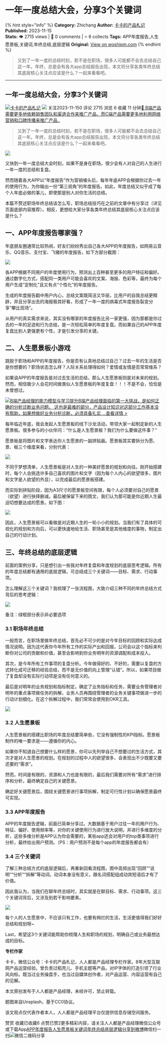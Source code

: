 # 一年一度总结大会，分享3个关键词
{% hint style="info" %}
**Category:** Zhichang
**Author:** [卡卡的产品札记](https://www.woshipm.com/u/826998)
**Published:** 2023-11-15  
**Stats:** 👁️ 2715 views | 💬 0 comments | ⭐ 6 collects
**Tags:** APP年度报告,人生愿景板,关键词,年终总结,底层逻辑
**Original:** [View on woshipm.com](https://www.woshipm.com/zhichang/5940624.html)
{% endhint %}
> 又到了一年一度的总结时刻，若不是在职场，很多人可能都不会去总结自己这一年。年终，总是会有各大app总结报告出现，本文将分享各类年终总结其底层核心关注点应该是什么？一起来看看吧。

---

## 一年一度总结大会，分享3个关键词

[![](https://image.woshipm.com/wp-files/2020/09/vQSJp0x7VyouwsYEJnf7.jpg!/both/72x72)](https://www.woshipm.com/u/826998)[卡卡的产品札记](https://www.woshipm.com/u/826998) ![](https://static.woshipm.com/tag/1121_1@2x.png) 关注2023-11-150 评论 2715 浏览 6 收藏 11 分钟[🔗 B端产品需要更多地依赖销售团队和渠道合作来推广产品，而C端产品需要更多地利用网络营销和口碑传播来推广产品..](https://ke.qidianla.com/courses/bcpm)

> 又到了一年一度的总结时刻，若不是在职场，很多人可能都不会去总结自己这一年。年终，总是会有各大app总结报告出现，本文将分享各类年终总结其底层核心关注点应该是什么？一起来看看吧。

![](https://image.woshipm.com/2023/04/14/65dbd450-da8e-11ed-aeb8-00163e0b5ff3.jpg)

又快到一年一度总结大会时刻，如果不是身在职场，很少会有人对自己的人生进行一年一度的总结和复盘。

然而随着各大APP以“年度报告”作为营销噱头后，每年年底APP会根据你过去一年的使用行为，为你输出一份“第三视角”的年度报告。如此，年度总结又似乎成了每个人年底必做的事儿，即使那是别人对你生活的总结。

本篇不赘述职场年终总结该怎么写，职场总结技巧在之前的文章中有分享过（详见页面底部内容推荐）。相反，更想给大家分享各类年终总结其底层核心关注点应该是什么？

## 一、APP年度报告哪家强？

年底朋友圈通常比较热闹，好友们纷纷秀出自己各大APP的年度报告，如网易云音乐、QQ音乐、支付宝、飞猪的年度报告，如下方部分截图：

![](https://image.woshipm.com/wp-files/2023/11/onEp3lsnf8LJm8KJNoo5.png)

各APP根据不同用户的年度使用行为，预测出上百种甚至更多的用户特征和偏好。通过数字化方式，搭配同一类用户可能会喜欢的文案、海报、色彩等，最终为每个用户生成“定制化”且又有点“个性化”的年度报告。

生成的年度报告戳中用户内心，总结文案既简洁又华丽，比用户的自我总结更精辟，并且分享出去的海报极其好看，形成了一年一度的病毒式年度报告裂变分享“攀比现场”。

从用户的真实需求来说，其实没有哪家的年度报告比另一家更强，因为那都是你过去的一年的足迹和行为总结，是一次轻松简单的年度复盘。而如果自己的APP年度复盘比别人更强更有个性，才是引发分享的关键。

## 二、人生愿景板小游戏

跳脱于职场和APP的年度报告，你是否有认真地总结过自己？过去一年的生活是否是你想要的？职场状态怎么样？人际关系处理得如何？爱情或友情是否常常维系？

如果说APP的年度报告是对过去生活的总结，那么人生愿景板则是对未来的规划。然而，相信极少人会花时间做类似人生愿景板的年度复盘！！！不是不会，恰恰是未曾想过。

[![](https://image.woshipm.com/2023/08/02/1554eea8-30e3-11ee-88e7-00163e0b5ff3.png)B端产品经理的能力模型与学习提升B端产品经理面临的第一大挑战，是如何正确的分析诊断业务问题。 这也是最难的部分，产品设计知识对这部分工作基本没有帮助，如果想做好业务分析诊断，必须具备扎实 ...查看详情 >](https://ke.qidianla.com/courses/bcpm)

每年临近年底，我会发起人生愿景板的线下沙龙活动，带领大家一起制定新的人生愿景板。很多参与的小伙伴问：“什么是人生愿景板？我们为什么要做这件事？”

愿景板是将图片和文字表达你人生愿景的一副拼贴画。愿景板其实要拆分为愿、景、板三个维度来看，分别代表：

![](https://image.woshipm.com/2023/11/14/af3a12ec-82f4-11ee-b73d-00163e0b5ff3.png)

不同于梦想清单，人生愿景板是对人生的一种美好愿景的规划和向往。刚开始搭建时，每个人会挑选许多自己喜欢的图片和文字（因为每个人内心的欲望很多，图片和文字是人欲望的外显），以完成最后的愿景板搭建。

而实际到拼贴阶段，因为A3尺寸的愿景板空间有限，每个人必须要对自己的愿景（欲望）进行抉择删减。最后被保留下来的图文，我们认为那可能是你近期人生最迫切想要达成的愿景。如下图：

![](https://image.woshipm.com/wp-files/2023/11/xlr72RffqfS6hDGm8ey3.png)

因此，人生愿景板可以看做是对近期人生的一轮小小的规划。当我们有了具体的可视化的规划和方向后，可以更快速地给生活、职场甚至是其他维度的事物，制定出自己的行动计划。

## 三、年终总结的底层逻辑

前面的案例分享，只是想引出一些我对年终复盘和年度规划的底层思考逻辑。所有的年度总结都有通用的底层逻辑，可总结成三个关键词——目标、需求、行动事项。

怎么理解这三个关键词？我梳理了一张流程图，大致介绍三种不同的年终总结方式背后的思考逻辑：

![](https://image.woshipm.com/wp-files/2023/11/aim5jPKArBUKNEHNmYPq.jpeg)

备注：绿框部分表示非必要选项

### 3.1 职场年终总结

一般而言，在职场里做年终总结，首先必不可少的是对今年目标的回顾和实际达成情况说明。因为这代表你今年所有工作的实际产出和回报，公司会以这个指标来判断你对公司的贡献和价值，甚至会影响到你业务明年的资源调配和成本投入。

其次，是今年所有工作事项的复盘分析。今年做得好的、不好的，需要以复盘的方式转化成可迁移的经验总结，而不是无价值的向上管理“认错”。所以，如果项目做了复盘却没有实际行动项是没有任何意义的。

最后是对明年的业务规划和指标制定。确定了业务指标和任务，需要业务管理者对明年的重点事项做任务的拆解，业务人员再围绕管理者的业务关键事项做进一步的行动计划细化。在这个拆解过程中，我们常常会使用到OKR工具。

![](https://image.woshipm.com/wp-files/2023/11/IwezFEmfHR2M0kd2V91J.png)

### 3.2 人生愿景板

人生愿景板的搭建比职场的年度总结要简单些，它没有强制性的KPI指标。愿景板制作的唯一要求是——遵循你的内心。

如果你不知道自己想要什么样的愿景，你可以先列举自己不想要过的生活方式，其次才是对人生愿景的规划。在规划的过程中人的欲望很多，会表现出不少既要又要还要的“需求”。

然而，时间是有限的，资源和人力也是有限的，最后我们需要对所有“需求”进行排序和分析，最终确定自己的关键愿景。

确定好关键愿景后，围绕关键愿景进行事项拆解，制定可行性计划以确保愿景最终可实现。

### 3.3 APP年度报告

APP的年度报告逻辑，前面已简单分享过。大数据基于用户过往一年的用户行为、特征、偏好、使用频率等，对你的关键使用行为进行放大说明，并进行多维度的分析，这些多维分析是APP认为你会需要的，某些app还会对用户的top类事项进行分析，最终给出用户预测。（PS：用户预测不是每个app的年度报告都会有）

### 3.4 三个关键词

了解三种总结方式的底层逻辑后，再重新回看流程图，图中高频出现“回顾”“说明”“分析”“拆解”等动词。动词本身没有意义，跟名词搭配组成动宾短语后才有了价值。

因此我认为，当我们在聊年终总结时，其实就是在聊目标、需求、行动事项。这三个关键词背后，又涉及到若干影响要素。

![](https://image.woshipm.com/2023/11/14/b9452fe2-82f4-11ee-a0b5-00163e0b5ff3.png)

每个人的人生愿景中，不应该只有工作，也要有绚烂的生活，生活更值得我们好好总结和规划呀~

Last，希望这3个关键词能帮助你梳理人生和职场的规划，明确自己或业务最想达成的目标。

**专栏作家**

卡卡，微信公众号：卡卡的产品札记，人人都是产品经理专栏作家。8年大型互联网产品运营经验。曾负责过稻壳儿、手机主题等产品，对IP字体的打造引领了行业风向标。既当过业务操盘手，也当过自媒体创作者，对产品运营、内容运营有自己的见解。

本文原创发布于人人都是产品经理，未经许可，禁止转载。

题图来自Unsplash，基于CC0协议。

该文观点仅代表作者本人，人人都是产品经理平台仅提供信息存储空间服务。

赞赏 收藏已收藏6 点赞已赞2更多精彩内容，请关注人人都是产品经理微信公众号或下载App[APP年度报告](https://www.woshipm.com/tag/app%e5%b9%b4%e5%ba%a6%e6%8a%a5%e5%91%8a)[人生愿景板](https://www.woshipm.com/tag/%e4%ba%ba%e7%94%9f%e6%84%bf%e6%99%af%e6%9d%bf)[关键词](https://www.woshipm.com/tag/%e5%85%b3%e9%94%ae%e8%af%8d)[年终总结](https://www.woshipm.com/tag/%e5%b9%b4%e7%bb%88%e6%80%bb%e7%bb%93)[底层逻辑](https://www.woshipm.com/tag/%e5%ba%95%e5%b1%82%e9%80%bb%e8%be%91)[分享到微博](https://service.weibo.com/share/share.php?appkey=2775287854&title=一年一度总结大会，分享3个关键词&url=https://www.woshipm.com/zhichang/5940624.html&pic=https://image.woshipm.com/2023/04/14/65dbd450-da8e-11ed-aeb8-00163e0b5ff3.jpg)微信扫一扫![微信二维码](https://api.pwmqr.com/qrcode/create/?url=https://www.woshipm.com/zhichang/5940624.html)分享